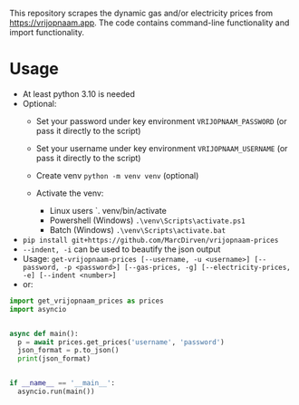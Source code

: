 This repository scrapes the dynamic gas and/or electricity prices from https://vrijopnaam.app. The code contains command-line functionality and import functionality.

# Usage
- At least python 3.10 is needed
- Optional:
  - Set your password under key environment `VRIJOPNAAM_PASSWORD` (or pass it directly to the script)
  - Set your username under key environment `VRIJOPNAAM_USERNAME` (or pass it directly to the script)
  - Create venv `python -m venv venv` (optional)
  
  - Activate the venv:
    - Linux users `. venv/bin/activate
    - Powershell (Windows) `.\venv\Scripts\activate.ps1`
    - Batch (Windows) `.\venv\Scripts\activate.bat`
- `pip install git+https://github.com/MarcDirven/vrijopnaam-prices`
- `--indent, -i` can be used to beautify the json output
- Usage: `get-vrijopnaam-prices [--username, -u <username>] [--password, -p <password>] [--gas-prices, -g] [--electricity-prices, -e] [--indent <number>]`
- or:

```python
import get_vrijopnaam_prices as prices
import asyncio


async def main():
  p = await prices.get_prices('username', 'password')
  json_format = p.to_json()
  print(json_format)


if __name__ == '__main__':
  asyncio.run(main())
```
